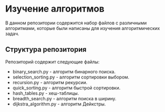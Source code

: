 # Изучение алгоритмов

В данном репозитории содержится набор файлов с различными алгоритмами, 
которые были написаны для изучения алгоритмических задач. 

## Структура репозитория

Репозиторий содержит следующие файлы:

* binary_search.py - алгоритм бинарного поиска.
* selection_sorting.py - алгоритм сортировки выбором.
* recursion.py - алгоритм рекурсии.
* quick_sorting.py - алгоритм быстрой сортировки.
* hash_tables.py - хеш-таблицы.
* breadth_search.py - алгоритм поиска в ширину.
* dijkstra_algorithm.py - алгоритм Дейкстры.